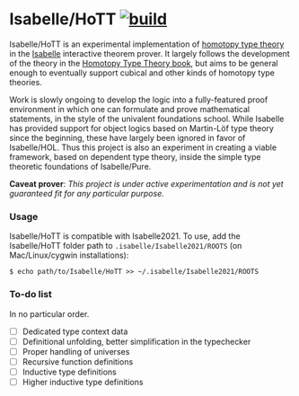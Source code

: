 # Isabelle/HoTT [![build](https://github.com/jaycech3n/Isabelle-HoTT/workflows/build/badge.svg)](https://github.com/jaycech3n/Isabelle-HoTT/actions?query=workflow%3Abuild)

Isabelle/HoTT is an experimental implementation of [homotopy type theory](https://en.wikipedia.org/wiki/Homotopy_type_theory) in the [Isabelle](https://isabelle.in.tum.de/) interactive theorem prover.
It largely follows the development of the theory in the [Homotopy Type Theory book](https://homotopytypetheory.org/book/), but aims to be general enough to eventually support cubical and other kinds of homotopy type theories.

Work is slowly ongoing to develop the logic into a fully-featured proof environment in which one can formulate and prove mathematical statements, in the style of the univalent foundations school.
While Isabelle has provided support for object logics based on Martin-Löf type theory since the beginning, these have largely been ignored in favor of Isabelle/HOL.
Thus this project is also an experiment in creating a viable framework, based on dependent type theory, inside the simple type theoretic foundations of Isabelle/Pure.

**Caveat prover**: *This project is under active experimentation and is not yet guaranteed fit for any particular purpose.*

### Usage

Isabelle/HoTT is compatible with Isabelle2021.
To use, add the Isabelle/HoTT folder path to `.isabelle/Isabelle2021/ROOTS` (on Mac/Linux/cygwin installations):

```
$ echo path/to/Isabelle/HoTT >> ~/.isabelle/Isabelle2021/ROOTS
```

### To-do list

In no particular order.

- [ ] Dedicated type context data
- [ ] Definitional unfolding, better simplification in the typechecker
- [ ] Proper handling of universes
- [ ] Recursive function definitions
- [ ] Inductive type definitions
- [ ] Higher inductive type definitions
